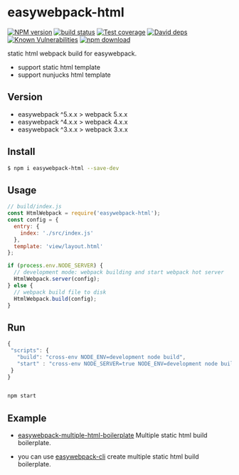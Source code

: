# easywebpack-html

[![NPM version][npm-image]][npm-url]
[![build status][travis-image]][travis-url]
[![Test coverage][codecov-image]][codecov-url]
[![David deps][david-image]][david-url]
[![Known Vulnerabilities][snyk-image]][snyk-url]
[![npm download][download-image]][download-url]

[npm-image]: https://img.shields.io/npm/v/easywebpack-html.svg?style=flat-square
[npm-url]: https://npmjs.org/package/easywebpack-html
[travis-image]: https://img.shields.io/travis/easy-team/easywebpack-html.svg?style=flat-square
[travis-url]: https://travis-ci.org/easy-team/easywebpack-html
[codecov-image]: https://img.shields.io/codecov/c/github/easy-team/easywebpack-html.svg?style=flat-square
[codecov-url]: https://codecov.io/github/easy-team/easywebpack-html?branch=master
[david-image]: https://img.shields.io/david/easy-team/easywebpack-html.svg?style=flat-square
[david-url]: https://david-dm.org/easy-team/easywebpack-html
[snyk-image]: https://snyk.io/test/npm/easywebpack-html/badge.svg?style=flat-square
[snyk-url]: https://snyk.io/test/npm/easywebpack-html
[download-image]: https://img.shields.io/npm/dm/easywebpack-html.svg?style=flat-square
[download-url]: https://npmjs.org/package/easywebpack-html

static html webpack build for easywebpack.

- support static html template
- support nunjucks html template

## Version

- easywebpack ^5.x.x > webpack 5.x.x
- easywebpack ^4.x.x > webpack 4.x.x
- easywebpack ^3.x.x > webpack 3.x.x

## Install

```bash
$ npm i easywebpack-html --save-dev
```

## Usage

```js
// build/index.js
const HtmlWebpack = require('easywebpack-html');
const config = {
  entry: {
    index: './src/index.js'
  },
  template: 'view/layout.html'
};

if (process.env.NODE_SERVER) {
  // development mode: webpack building and start webpack hot server
  HtmlWebpack.server(config);
} else {
  // webpack build file to disk
  HtmlWebpack.build(config);
}
```

## Run

```js
{
 "scripts": {
   "build": "cross-env NODE_ENV=development node build",
   "start" : "cross-env NODE_SERVER=true NODE_ENV=development node build"
 }
}
```

```bash

npm start

```

## Example

- [easywebpack-multiple-html-boilerplate](https://github.com/hubcarl/easywebpack-multiple-html-boilerplate) Multiple static html build boilerplate.

- you can use [easywebpack-cli](https://github.com/hubcarl/easywebpack-cli) create multiple static html build boilerplate.
